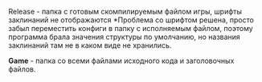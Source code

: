 Release - папка с готовым скомпилируемым файлом игры, шрифты заклинаний не отображаются
*Проблема со шрифтом решена, просто забыл переместить конфиги в папку с исполняемым файлом,
поэтому программа брала значения структуры по умолчанию, но названия заклинаний там не в каком виде не хранились.

**Game** - папка со всеми файлами исходного кода и заголовочных файлов.
